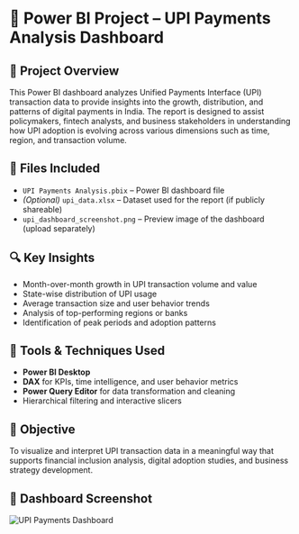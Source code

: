 # 💸 Power BI Project – UPI Payments Analysis Dashboard

## 📝 Project Overview
This Power BI dashboard analyzes Unified Payments Interface (UPI) transaction data to provide insights into the growth, distribution, and patterns of digital payments in India. The report is designed to assist policymakers, fintech analysts, and business stakeholders in understanding how UPI adoption is evolving across various dimensions such as time, region, and transaction volume.

## 📁 Files Included
- `UPI Payments Analysis.pbix` – Power BI dashboard file
- *(Optional)* `upi_data.xlsx` – Dataset used for the report (if publicly shareable)
- `upi_dashboard_screenshot.png` – Preview image of the dashboard (upload separately)

## 🔍 Key Insights
- Month-over-month growth in UPI transaction volume and value  
- State-wise distribution of UPI usage  
- Average transaction size and user behavior trends  
- Analysis of top-performing regions or banks  
- Identification of peak periods and adoption patterns

## 🔧 Tools & Techniques Used
- **Power BI Desktop**
- **DAX** for KPIs, time intelligence, and user behavior metrics
- **Power Query Editor** for data transformation and cleaning
- Hierarchical filtering and interactive slicers

## 🎯 Objective
To visualize and interpret UPI transaction data in a meaningful way that supports financial inclusion analysis, digital adoption studies, and business strategy development.

## 📸 Dashboard Screenshot
![UPI Payments Dashboard](./upi_dashboard_screenshot.png)
